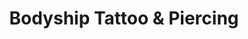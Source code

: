 ---
title: "Bodyship Tattoo & Piercing"
url: /halle-saale/bodyship-tattoo-und-piercing/
shop: Tattoo
---